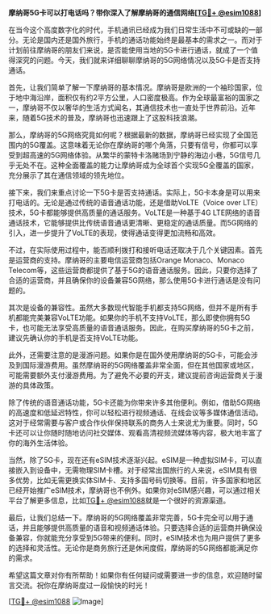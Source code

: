 **摩纳哥5G卡可以打电话吗？带你深入了解摩纳哥的通信网络[[TG💪+ @esim1088](https://t.me/s/esim1088)]**

在当今这个高度数字化的时代，手机通讯已经成为我们日常生活中不可或缺的一部分。无论是国内还是国外旅行，手机的通话功能始终是最基本的需求之一。而对于计划前往摩纳哥的朋友们来说，是否能使用当地的5G卡进行通话，就成了一个值得深究的问题。今天，我们就来详细聊聊摩纳哥的5G网络情况以及5G卡是否支持通话。

首先，让我们简单了解一下摩纳哥的基本情况。摩纳哥是欧洲的一个袖珍国家，位于地中海沿岸，面积仅有约2平方公里，人口密度极高。作为全球最富裕的国家之一，摩纳哥不仅以奢华的生活方式闻名，其通信技术也一直处于世界前沿。近年来，随着5G技术的普及，摩纳哥也迅速跟上了这股科技浪潮。

那么，摩纳哥的5G网络究竟如何呢？根据最新的数据，摩纳哥已经实现了全国范围内的5G覆盖。这意味着无论你在摩纳哥的哪个角落，只要有信号，你都可以享受到超高速的5G网络体验。从繁华的蒙特卡洛赌场到宁静的海边小巷，5G信号几乎无处不在。这种全面覆盖的能力让摩纳哥成为全球首个实现5G全覆盖的国家，充分展示了其在通信领域的领先地位。

接下来，我们来重点讨论一下5G卡是否支持通话。实际上，5G卡本身是可以用来打电话的。无论是通过传统的语音通话功能，还是借助VoLTE（Voice over LTE）技术，5G卡都能够提供高质量的通话服务。VoLTE是一种基于4G LTE网络的语音通话技术，它能够提供比传统语音通话更清晰、更稳定的通话质量。而5G网络的引入，进一步提升了VoLTE的表现，使得通话变得更加流畅和高效。

不过，在实际使用过程中，能否顺利拨打和接听电话还取决于几个关键因素。首先是运营商的支持。摩纳哥的主要电信运营商包括Orange Monaco、Monaco Telecom等，这些运营商都提供了基于5G的语音通话服务。因此，只要你选择了合适的运营商，并且确保你的设备兼容5G网络，那么使用5G卡进行通话是没有问题的。

其次是设备的兼容性。虽然大多数现代智能手机都支持5G网络，但并不是所有手机都能完美兼容VoLTE功能。如果你的手机不支持VoLTE，那么即使你拥有5G卡，也可能无法享受高质量的语音通话服务。因此，在购买摩纳哥的5G卡之前，建议先确认你的手机是否支持VoLTE功能。

此外，还需要注意的是漫游问题。如果你是在国外使用摩纳哥的5G卡，可能会涉及到国际漫游费用。虽然摩纳哥的5G网络覆盖非常全面，但在其他国家或地区，可能需要额外支付漫游费用。为了避免不必要的开支，建议提前咨询运营商关于漫游的具体政策。

除了传统的语音通话功能，5G卡还能为你带来许多其他便利。例如，借助5G网络的高速度和低延迟特性，你可以轻松进行视频通话、在线会议等多媒体通信活动。这对于经常需要与客户或合作伙伴保持联系的商务人士来说尤为重要。同时，5G卡还可以让你随时随地访问社交媒体、观看高清视频流媒体等内容，极大地丰富了你的海外生活体验。

当然，除了5G卡，现在还有eSIM技术逐渐兴起。eSIM是一种虚拟SIM卡，可以直接嵌入到设备中，无需物理SIM卡槽。对于经常出国旅行的人来说，eSIM具有很多优势，比如无需更换实体SIM卡、支持多国号码切换等。目前，许多国家和地区已经开始推广eSIM技术，摩纳哥也不例外。如果你对eSIM感兴趣，可以通过相关平台了解更多信息，比如[TG💪+ @esim1088](https://t.me/s/esim1088)就是一个很好的资源渠道。

最后，让我们总结一下。摩纳哥的5G网络覆盖非常完善，5G卡完全可以用于通话，并且能够提供高质量的语音和视频通话体验。只要选择合适的运营商并确保设备兼容，你就能充分享受到5G带来的便利。同时，eSIM技术也为用户提供了更多的选择和灵活性。无论你是商务旅行还是休闲度假，摩纳哥的5G网络都能满足你的需求。

希望这篇文章对你有所帮助！如果你有任何疑问或需要进一步的信息，欢迎随时留言交流。祝你在摩纳哥度过一段愉快的时光！

[[TG💪+ @esim1088](https://t.me/s/esim1088) ![Image](https://i.postimg.cc/4NQfJmqS/Snipaste-2025-05-13-00-14-12.png)]